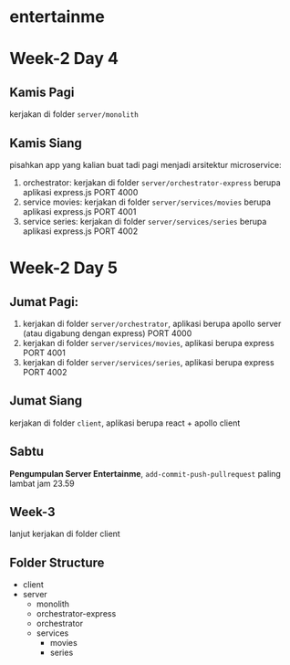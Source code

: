 # entertainme

# Week-2 Day 4
## Kamis Pagi
kerjakan di folder `server/monolith`

## Kamis Siang
pisahkan app yang kalian buat tadi pagi menjadi arsitektur microservice:
1. orchestrator: kerjakan di folder `server/orchestrator-express` berupa aplikasi express.js PORT 4000
2. service movies: kerjakan di folder `server/services/movies` berupa aplikasi express.js PORT 4001
3. service series: kerjakan di folder `server/services/series` berupa aplikasi express.js PORT 4002

# Week-2 Day 5
## Jumat Pagi:
1. kerjakan di folder `server/orchestrator`, aplikasi berupa apollo server (atau digabung dengan express) PORT 4000
2. kerjakan di folder `server/services/movies`, aplikasi berupa express PORT 4001
3. kerjakan di folder `server/services/series`, aplikasi berupa express PORT 4002

## Jumat Siang
kerjakan di folder `client`, aplikasi berupa react + apollo client

## Sabtu
**Pengumpulan Server Entertainme**, `add-commit-push-pullrequest` paling lambat jam 23.59

## Week-3
lanjut kerjakan di folder client

## Folder Structure
- client
- server
  - monolith
  - orchestrator-express
  - orchestrator
  - services
    - movies
    - series

